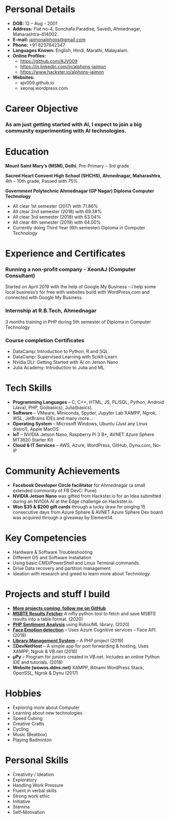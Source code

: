 # Personal Details
- **DOB:** 12 – Aug - 2001
- **Address:** Flat no-4, Sonchafa Paradise, Savedi, Ahmednagar, Maharashtra-414002.
- **E-mail:**  jaimonalphons@gmail.com
- **Phone:** +91 8237842347
- **Languages Known:** English, Hindi, Marathi, Malayalam.
- **Online Profiles:**
    - https://github.com/AJV009
    - https://in.linkedin.com/in/alphons-jaimon
    - https://www.hackster.io/alphons-jaimon
- **Websites:**
    - ajv009.github.io
    - xeonaj.wordpress.com

# Career Objective
### As am just getting started with AI, I expect to join a big community experimenting with AI technologies.

# Education
**Mount Saint Mary’s (MSM), Delhi**, Pre-Primary – 3rd grade

**Sacred Heart Convent High School (SHCHS), Ahmednagar, Maharashtra**, 4th – 10th grade, Passed with 75%

**Government Polytechnic Ahmednagar (GP Nagar) Diploma Computer Technology**
- All clear 1st semester (2017) with 71.86%
- All clear 2nd semester (2018) with 69.38%
- All clear 3rd semester (2018) with 63.04%
- All clear 4th semester (2019) with 64.00%
- Currently doing Third Year (6th semester) Diploma in Computer Technology

# Experience and Certificates
### Running a non-profit company - XeonAJ (Computer Consultant)
Started on April 2019 with the help of Google My Business – I help some local business’s for free with websites build with WordPress,com and connected with Google My Business.

### Internship at R.B.Tech, Ahmednagar
3 months training in PHP during 5th semester of Diploma in Computer Technology

### Course completion Certificates
- DataCamp: Introduction to Python, R and SQL
- DataCamp: Supervised Learning with Scikit-Learn
- Nvidia DLI: Getting Started with AI on Jetson Nano
- Julia Academy: Introduction to Julia and ML

# Tech Skills
- **Programming Languages** – C, C++, HTML, JS, PL/SQL, Python, Android (Java), PHP, Go(basics), Julia(basics).
- **Software** – VMware, Miniconda, Spyder, Jupyter Lab XAMPP, Ngrok, WSL, JetBrains IDEs and many more…
- **Operating System** – Microsoft Windows, Ubuntu (Just any Linux distro!), Apple MacOS
- **IoT** – NVIDIA Jetson Nano, Raspberry Pi 3 B+, AVNET Azure Sphere MT3620 Starter Kit
- **Cloud & IT Services** – AWS, Azure, WordPress, GitHub, Dynu.com, No-IP

# Community Achievements
- **Facebook Developer Circle facilitator** for Ahmednagar (a small extended community of FB DevC: Pune)
- **NVIDIA Jetson Nano** was gifted from Hackster.io for an Idea submitted during an NVIDIA AI at the Edge challenge on Hackster.io.
- **Won $35 & $200 gift cards** through a lucky draw for pinging 15 consecutive days from Azure Sphere & AVNET Azure Sphere Dev board was acquired through a giveaway by Element14.

# Key Competencies
- Hardware & Software Troubleshooting
- Different OS and Software Installation
- Using basic CMD/PowerShell and Linux Terminal commands.
- Drive Data recovery and partition management 
- Ideation with research and greed to learn more about Technology.

# Projects and stuff I build 
- [**More projects coming, follow me on GitHub**](/users/follow?target=ajv009)
- [**MSBTE Results Fetcher**](https://github.com/AJV009/MSBTE_Results_Fetcher) A nifty python tool to fetch and save MSBTE results into a table format. (2020)
- [**PHP Sentiment Analysis**](https://github.com/AJV009/SentimentAnalysis_RubixML) using Rubix/ML library. (2020)
- [**Face Emotion detection**](https://github.com/AJV009/mood_detector) – Uses Azure Cognitive services – Face API. (2019)
- [**Library Management System**](https://github.com/AJV009/Library_Management) – A PHP project (2019)
- **ΞDevNetHost** – A simple app for port forwarding & hosting, Uses XAMPP, Ngrok & VB.net (2018)
- **µPy** – Program for juniors created in VB.net. Includes an online Python IDE and tutorials. (2018)
- **Website (wowos.ddns.net)** XAMPP, Bitnami WordPress Stack, OpenSSL, Ngrok & Dynu (2017)

# Hobbies
- Exploring more about Computer
- Learning about new technologies
- Speed Cubing
- Creative Crafts
- Cycling
- Music (Beatbox)
- Playing Badminton

# Personal Skills
- Creativity / Ideation
- Exploratory
- Handling Work Pressure
- Fluent in verbal skills
- Strong work ethic
- Initiative
- Stamina
- Self-Motivation
